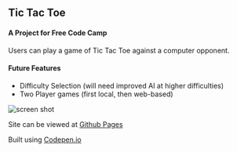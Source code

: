 ## Tic Tac Toe

#### A Project for Free Code Camp

Users can play a game of Tic Tac Toe against a computer opponent. 

#### Future Features

* Difficulty Selection (will need improved AI at higher difficulties)
* Two Player games (first local, then web-based)

![screen shot][logo]

[logo]: https://github.com/tylerkkp/tic-tac-toe/blob/master/ttt.jpg "screen shot"

Site can be viewed at [Github Pages](https://www.tkkp.dev/tic-tac-toe/)

Built using [Codepen.io](https://codepen.io/tylerkkp/pen/odoaKz)

 
